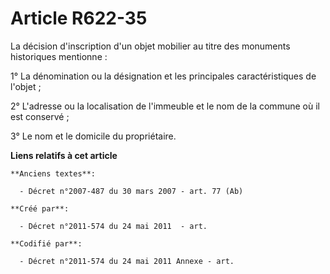 # Article R622-35

La décision d'inscription d'un objet mobilier au titre des monuments historiques mentionne :

1° La dénomination ou la désignation et les principales caractéristiques de l'objet ;

2° L'adresse ou la localisation de l'immeuble et le nom de la commune où il est conservé ;

3° Le nom et le domicile du propriétaire.

**Liens relatifs à cet article**

	**Anciens textes**:

	  - Décret n°2007-487 du 30 mars 2007 - art. 77 (Ab)

	**Créé par**:

	  - Décret n°2011-574 du 24 mai 2011  - art.

	**Codifié par**:

	  - Décret n°2011-574 du 24 mai 2011 Annexe - art.
